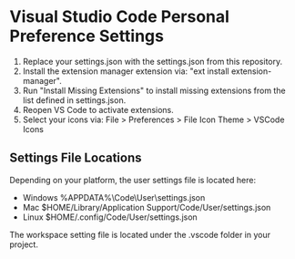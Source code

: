 # Visual Studio Code Personal Preference Settings

1. Replace your settings.json with the settings.json from this repository.
2. Install the extension manager extension via: "ext install extension-manager".
3. Run "Install Missing Extensions" to install missing extensions from the list defined in settings.json.
4. Reopen VS Code to activate extensions.
5. Select your icons via: File > Preferences > File Icon Theme > VSCode Icons

## Settings File Locations
Depending on your platform, the user settings file is located here:

* Windows %APPDATA%\Code\User\settings.json
* Mac $HOME/Library/Application Support/Code/User/settings.json
* Linux $HOME/.config/Code/User/settings.json

The workspace setting file is located under the .vscode folder in your project.